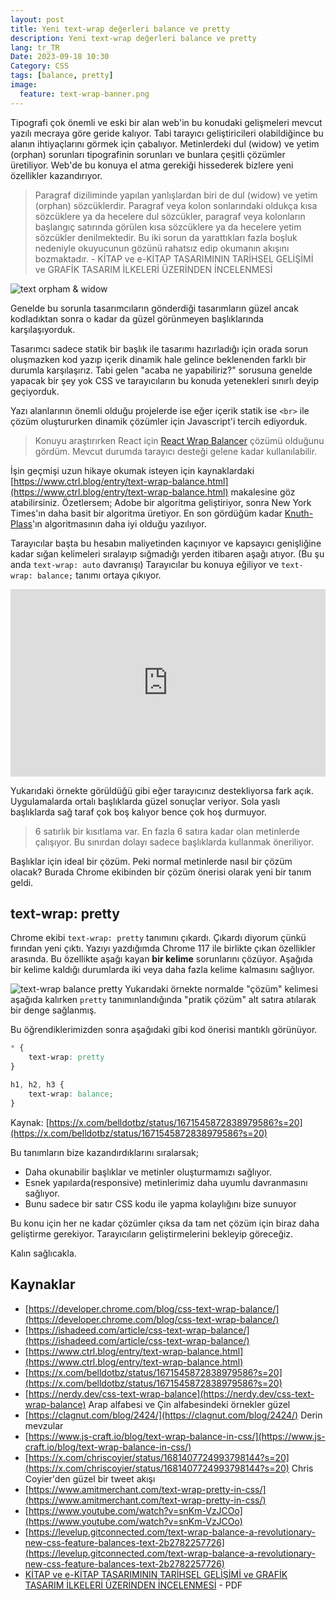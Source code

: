```yaml
---
layout: post
title: Yeni text-wrap değerleri balance ve pretty
description: Yeni text-wrap değerleri balance ve pretty
lang: tr_TR
Date: 2023-09-18 10:30
Category: CSS
tags: [balance, pretty]
image:
  feature: text-wrap-banner.png
---
```


Tipografi çok önemli ve eski bir alan web'in bu konudaki gelişmeleri mevcut yazılı mecraya göre geride kalıyor. Tabi tarayıcı geliştiricileri olabildiğince bu alanın ihtiyaçlarını görmek için çabalıyor. Metinlerdeki dul (widow) ve yetim (orphan) sorunları tipografinin sorunları ve bunlara çeşitli çözümler üretiliyor. Web'de bu konuya el atma gerekiği hissederek bizlere yeni özellikler kazandırıyor.

 > Paragraf diziliminde yapılan yanlışlardan biri de dul (widow) ve yetim (orphan) sözcüklerdir. Paragraf veya kolon sonlarındaki oldukça kısa sözcüklere ya da hecelere dul sözcükler, paragraf veya kolonların başlangıç satırında görülen kısa sözcüklere ya da hecelere yetim sözcükler denilmektedir. Bu iki sorun da yarattıkları fazla boşluk nedeniyle okuyucunun gözünü rahatsız edip okumanın akışını bozmaktadır.  - KİTAP ve e-KİTAP TASARIMININ TARİHSEL GELİŞİMİ ve GRAFİK TASARIM İLKELERİ ÜZERİNDEN İNCELENMESİ

![text orpham & widow](https://fatihhayrioglu.com/images/images/dul-yetim.png)

Genelde bu sorunla tasarımcıların gönderdiği tasarımların güzel ancak kodladıktan sonra o kadar da güzel görünmeyen başlıklarında karşılaşıyorduk.

Tasarımcı sadece statik bir başlık ile tasarımı hazırladığı için orada sorun oluşmazken kod yazıp içerik dinamik hale gelince beklenenden farklı bir durumla karşılaşırız. Tabi gelen "acaba ne yapabiliriz?" sorusuna genelde yapacak bir şey yok CSS ve tarayıcıların bu konuda yetenekleri sınırlı deyip geçiyorduk. 

Yazı alanlarının önemli olduğu projelerde ise eğer içerik statik ise `<br>` ile çözüm oluştururken dinamik çözümler için Javascript'i tercih ediyorduk. 

 > Konuyu araştırırken React için [React Wrap Balancer](https://react-wrap-balancer.vercel.app/) çözümü olduğunu gördüm. Mevcut durumda tarayıcı desteği gelene kadar kullanılabilir.

İşin geçmişi uzun hikaye okumak isteyen için kaynaklardaki [https://www.ctrl.blog/entry/text-wrap-balance.html](https://www.ctrl.blog/entry/text-wrap-balance.html) makalesine göz atabilirsiniz.  Özetlersem;  Adobe bir algoritma geliştiriyor, sonra New York Times'ın daha basit bir algoritma üretiyor.  En son gördüğüm kadar [Knuth-Plass](https://github.com/bramstein/typeset/)'ın algoritmasının daha iyi olduğu yazılıyor.

Tarayıcılar başta bu hesabın maliyetinden kaçınıyor ve kapsayıcı genişliğine kadar sığan kelimeleri sıralayıp sığmadığı yerden itibaren aşağı atıyor. (Bu şu anda `text-wrap: auto` davranışı) Tarayıcılar bu konuya eğiliyor ve `text-wrap: balance;` tanımı ortaya çıkıyor.

<iframe height="300" style="width: 100%;" scrolling="no" title="text-wrap: balance" src="https://codepen.io/fatihhayri/embed/qBLjbwK?default-tab=result" frameborder="no" loading="lazy" allowtransparency="true" allowfullscreen="true">
  See the Pen <a href="https://codepen.io/fatihhayri/pen/qBLjbwK">
  text-wrap: balance</a> by Fatih Hayrioğlu (<a href="https://codepen.io/fatihhayri">@fatihhayri</a>)
  on <a href="https://codepen.io">CodePen</a>.
</iframe>

Yukarıdaki örnekte görüldüğü gibi eğer tarayıcınız destekliyorsa fark açık. Uygulamalarda ortalı başlıklarda güzel sonuçlar veriyor. Sola yaslı başlıklarda sağ taraf çok boş kalıyor bence çok hoş durmuyor.

 > 6 satırlık bir kısıtlama var. En fazla 6 satıra kadar olan metinlerde çalışıyor. Bu sınırdan dolayı sadece başlıklarda kullanmak öneriliyor.

Başlıklar için ideal bir çözüm. Peki normal metinlerde nasıl bir çözüm olacak? Burada Chrome ekibinden bir çözüm önerisi olarak yeni bir tanım geldi.

## text-wrap: pretty

Chrome ekibi `text-wrap: pretty` tanımını çıkardı. Çıkardı diyorum çünkü fırından yeni çıktı. Yazıyı yazdığımda Chrome 117 ile birlikte çıkan özellikler arasında. Bu özellikte aşağı kayan **bir kelime** sorunlarını çözüyor. Aşağıda bir kelime kaldığı durumlarda iki veya daha fazla kelime kalmasını sağlıyor. 

![text-wrap balance pretty](https://fatihhayrioglu.com/images/text-wrap.png)
Yukarıdaki örnekte normalde "çözüm" kelimesi aşağıda kalırken `pretty` tanımınlandığında "pratik çözüm" alt satıra atılarak bir denge sağlanmış.

Bu öğrendiklerimizden sonra aşağıdaki gibi kod önerisi mantıklı görünüyor.

```css
* {
	text-wrap: pretty 
}

h1, h2, h3 {
	text-wrap: balance; 
}
```
Kaynak: [https://x.com/belldotbz/status/1671545872838979586?s=20](https://x.com/belldotbz/status/1671545872838979586?s=20)

Bu tanımların bize kazandırdıklarını sıralarsak;

 - Daha okunabilir başlıklar ve metinler oluşturmamızı sağlıyor.
 - Esnek yapılarda(responsive) metinlerimiz daha uyumlu davranmasını sağlıyor.
 - Bunu sadece bir satır CSS kodu ile yapma kolaylığını bize sunuyor

Bu konu için her ne kadar çözümler çıksa da tam net çözüm için biraz daha geliştirme gerekiyor. Tarayıcıların geliştirmelerini bekleyip göreceğiz.

Kalın sağlıcakla.

## Kaynaklar

 - [https://developer.chrome.com/blog/css-text-wrap-balance/](https://developer.chrome.com/blog/css-text-wrap-balance/)
 - [https://ishadeed.com/article/css-text-wrap-balance/](https://ishadeed.com/article/css-text-wrap-balance/)
 - [https://www.ctrl.blog/entry/text-wrap-balance.html](https://www.ctrl.blog/entry/text-wrap-balance.html)
 - [https://x.com/belldotbz/status/1671545872838979586?s=20](https://x.com/belldotbz/status/1671545872838979586?s=20)
 - [https://nerdy.dev/css-text-wrap-balance](https://nerdy.dev/css-text-wrap-balance) Arap alfabesi ve Çin alfabesindeki örnekler güzel
 - [https://clagnut.com/blog/2424/](https://clagnut.com/blog/2424/) Derin mevzular
 - [https://www.js-craft.io/blog/text-wrap-balance-in-css/](https://www.js-craft.io/blog/text-wrap-balance-in-css/)
 - [https://x.com/chriscoyier/status/1681407724993798144?s=20](https://x.com/chriscoyier/status/1681407724993798144?s=20) Chris Coyier'den güzel bir tweet akışı
 - [https://www.amitmerchant.com/text-wrap-pretty-in-css/](https://www.amitmerchant.com/text-wrap-pretty-in-css/)
 - [https://www.youtube.com/watch?v=snKm-VzJCOo](https://www.youtube.com/watch?v=snKm-VzJCOo)
 - [https://levelup.gitconnected.com/text-wrap-balance-a-revolutionary-new-css-feature-balances-text-2b2782257726](https://levelup.gitconnected.com/text-wrap-balance-a-revolutionary-new-css-feature-balances-text-2b2782257726)
 - [KİTAP ve e-KİTAP TASARIMININ TARİHSEL GELİŞİMİ ve GRAFİK TASARIM İLKELERİ ÜZERİNDEN İNCELENMESİ](https://earsiv.anadolu.edu.tr/xmlui/bitstream/handle/11421/6611/96403.pdf) - PDF

